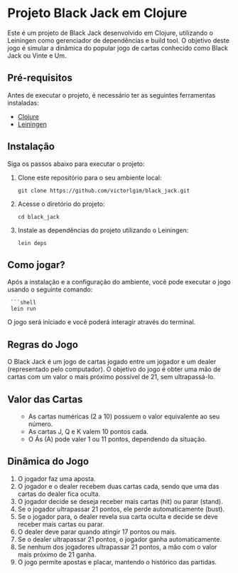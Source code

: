 # Projeto Black Jack em Clojure

Este é um projeto de Black Jack desenvolvido em Clojure, utilizando o Leiningen como gerenciador de dependências e build tool. O objetivo deste jogo é simular a dinâmica do popular jogo de cartas conhecido como Black Jack ou Vinte e Um.

## Pré-requisitos

Antes de executar o projeto, é necessário ter as seguintes ferramentas instaladas:

- [Clojure](https://clojure.org/guides/getting_started)
- [Leiningen](https://leiningen.org/)

## Instalação

Siga os passos abaixo para executar o projeto:

1. Clone este repositório para o seu ambiente local:

   ```shell
   git clone https://github.com/victorlgim/black_jack.git
   
2. Acesse o diretório do projeto:

   ```shell
   cd black_jack 
   
3. Instale as dependências do projeto utilizando o Leiningen:

   ```shell
   lein deps    
   
## Como jogar?
  
  Após a instalação e a configuração do ambiente, você pode executar o jogo usando o seguinte comando:
  
     ```shell
     lein run   
  
O jogo será iniciado e você poderá interagir através do terminal.

## Regras do Jogo

O Black Jack é um jogo de cartas jogado entre um jogador e um dealer (representado pelo computador). O objetivo do jogo é obter uma mão de cartas com um valor o mais próximo possível de 21, sem ultrapassá-lo.

<h2>Valor das Cartas</h2>
<ul>
<ul>
  <li>As cartas numéricas (2 a 10) possuem o valor equivalente ao seu número.</li>
  <li>As cartas J, Q e K valem 10 pontos cada.</li>
  <li>O Ás (A) pode valer 1 ou 11 pontos, dependendo da situação.</li>
</ul>
</ul>

## Dinâmica do Jogo

<ol>
  <li>O jogador faz uma aposta.</li>
  <li>O jogador e o dealer recebem duas cartas cada, sendo que uma das cartas do dealer fica oculta.</li>
  <li>O jogador decide se deseja receber mais cartas (hit) ou parar (stand).</li>
  <li>Se o jogador ultrapassar 21 pontos, ele perde automaticamente (bust).</li>
  <li>Se o jogador para, o dealer revela sua carta oculta e decide se deve receber mais cartas ou parar.</li>
  <li>O dealer deve parar quando atingir 17 pontos ou mais.</li>
  <li>Se o dealer ultrapassar 21 pontos, o jogador ganha automaticamente.</li>
  <li>Se nenhum dos jogadores ultrapassar 21 pontos, a mão com o valor mais próximo de 21 ganha.</li>
  <li>O jogo permite apostas e placar, mantendo o histórico das partidas.</li>
</ol>

